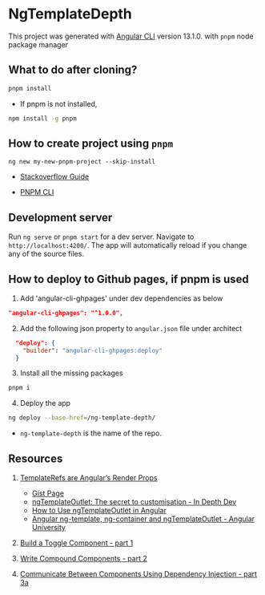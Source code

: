 # NgTemplateDepth

This project was generated with [Angular CLI](https://github.com/angular/angular-cli) version 13.1.0. with `pnpm` node package manager

## What to do after cloning?

```bash
pnpm install
```
  - If pnpm is not installed,

```bash
npm install -g pnpm
```

## How to create project using `pnpm`

```
ng new my-new-pnpm-project --skip-install
```

* [Stackoverflow Guide](https://stackoverflow.com/questions/52948906/how-do-i-use-pnpm-in-my-angular-project-to-manage-packages)

* [PNPM CLI](https://pnpm.io/pnpm-cli)

## Development server

Run `ng serve` or `pnpm start` for a dev server. Navigate to `http://localhost:4200/`. The app will automatically reload if you change any of the source files.

## How to deploy to Github pages, if pnpm is used

1. Add 'angular-cli-ghpages' under dev dependencies as below

```json
"angular-cli-ghpages": "^1.0.0",
```
2. Add the following json property to `angular.json` file under architect

```json
  "deploy": {
    "builder": "angular-cli-ghpages:deploy"
  }
```

3. Install all the missing packages

```bash
pnpm i
```

4. Deploy the app

```bash
ng deploy --base-href=/ng-template-depth/
```

* `ng-template-depth` is the name of the repo.

## Resources

1. [TemplateRefs are Angular’s Render Props](https://medium.com/angular-in-depth/templaterefs-are-angulars-render-props-a2b97cbcc362)

    - [Gist Page](https://gist.github.com/isaacplmann/977cba11d25a1402b8de228b18ed02cd)
    - [ngTemplateOutlet: The secret to customisation - In Depth Dev](https://indepth.dev/posts/1405/ngtemplateoutlet)
    - [How to Use ngTemplateOutlet in Angular](https://www.tektutorialshub.com/angular/ngtemplateoutlet-in-angular/)
    - [Angular ng-template, ng-container and ngTemplateOutlet - Angular University](https://blog.angular-university.io/angular-ng-template-ng-container-ngtemplateoutlet/)

2. [Build a Toggle Component - part 1](https://medium.com/angular-in-depth/build-a-toggle-component-6e8f44889c2c)
3. [Write Compound Components - part 2](https://medium.com/angular-in-depth/write-compound-components-1001449c67f0)
4. [Communicate Between Components Using Dependency Injection - part 3a](https://medium.com/angular-in-depth/communicate-between-components-using-dependency-injection-d7280567faa7)

